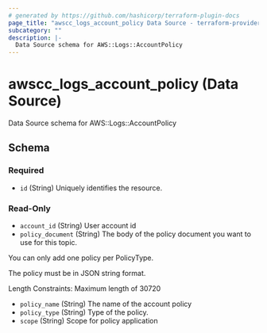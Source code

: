 ```yaml
---
# generated by https://github.com/hashicorp/terraform-plugin-docs
page_title: "awscc_logs_account_policy Data Source - terraform-provider-awscc"
subcategory: ""
description: |-
  Data Source schema for AWS::Logs::AccountPolicy
---
```


# awscc_logs_account_policy (Data Source)

Data Source schema for AWS::Logs::AccountPolicy



<!-- schema generated by tfplugindocs -->
## Schema

### Required

- `id` (String) Uniquely identifies the resource.

### Read-Only

- `account_id` (String) User account id
- `policy_document` (String) The body of the policy document you want to use for this topic.

You can only add one policy per PolicyType.

The policy must be in JSON string format.

Length Constraints: Maximum length of 30720
- `policy_name` (String) The name of the account policy
- `policy_type` (String) Type of the policy.
- `scope` (String) Scope for policy application


